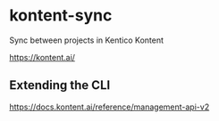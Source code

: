 # kontent-sync
Sync between projects in Kentico Kontent

https://kontent.ai/

## Extending the CLI
https://docs.kontent.ai/reference/management-api-v2
